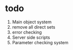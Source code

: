 # todo
 1. Main object system
 1. remove all direct sets
 1. error checking
 2. Server side scripts
 3. Parameter checking system